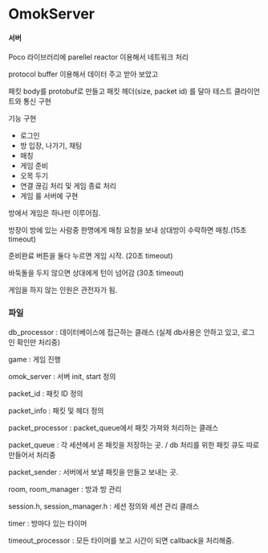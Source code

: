 # OmokServer


#### 서버

Poco 라이브러리에 parellel reactor 이용해서 네트워크 처리

protocol buffer 이용해서 데이터 주고 받아 보았고

패킷 body를 protobuf로 만들고 패킷 헤더(size, packet id) 를 달아 테스트 클라이언트와 통신 구현

기능 구현

- 로그인
- 방 입장, 나가기, 채팅
- 매칭
- 게임 준비
- 오목 두기
- 연결 끊김 처리 및 게임 종료 처리
- 게임 룰 서버에 구현

방에서 게임은 하나만 이루어짐.

방장이 방에 있는 사람중 한명에게 매칭 요청을 보내 상대방이 수락하면 매칭.(15초 timeout)

준비완료 버튼을 둘다 누르면 게임 시작. (20초 timeout)

바둑돌을 두지 않으면 상대에게 턴이 넘어감 (30초 timeout)

게임을 하지 않는 인원은 관전자가 됨.

### 파일

db_processor : 데이터베이스에 접근하는 클래스 (실제 db사용은 안하고 있고, 로그인 확인만 처리중)

game : 게임 진행

omok_server : 서버 init, start 정의

packet_id : 패킷 ID 정의

packet_info : 패킷 및 헤더 정의

packet_processor : packet_queue에서 패킷 가져와 처리하는 클래스

packet_queue : 각 세션에서 온 패킷을 저장하는 곳. / db 처리를 위한 패킷 큐도 따로 만들어서 처리중

packet_sender : 서버에서 보낼 패킷을 만들고 보내는 곳.

room, room_manager : 방과 방 관리

session.h, session_manager.h : 세션 정의와 세션 관리 클래스

timer : 방마다 있는 타이머

timeout_processor : 모든 타이머를 보고 시간이 되면 callback을 처리해줌.